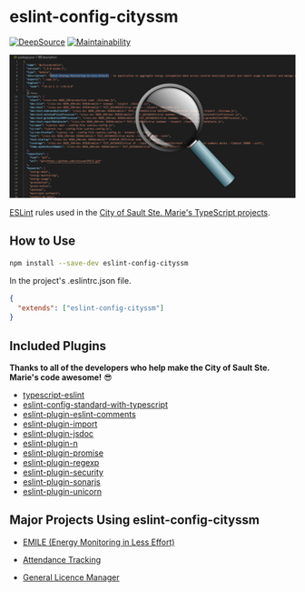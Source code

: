 # eslint-config-cityssm

[![DeepSource](https://app.deepsource.com/gh/cityssm/eslint-config-cityssm.svg/?label=active+issues&show_trend=true&token=2x51pzQmdmBmD3LNk4XgOTZC)](https://app.deepsource.com/gh/cityssm/eslint-config-cityssm/)
[![Maintainability](https://api.codeclimate.com/v1/badges/789e61c09874b68eb06a/maintainability)](https://codeclimate.com/github/cityssm/eslint-config-cityssm/maintainability)

![Code Scanning Banner](banner.png)

[ESLint](https://eslint.org/) rules used in the
[City of Sault Ste. Marie's TypeScript projects](https://github.com/search?q=org%3Acityssm++language%3ATypeScript&type=repositories).

## How to Use

```sh
npm install --save-dev eslint-config-cityssm
```

In the project's .eslintrc.json file.

```json
{
  "extends": ["eslint-config-cityssm"]
}
```

## Included Plugins

**Thanks to all of the developers who help make the City of Sault Ste. Marie's code awesome!** 😎

- [typescript-eslint](https://github.com/typescript-eslint/typescript-eslint)
- [eslint-config-standard-with-typescript](https://www.npmjs.com/package/eslint-config-standard-with-typescript)
- [eslint-plugin-eslint-comments](https://www.npmjs.com/package/eslint-plugin-eslint-comments)
- [eslint-plugin-import](https://www.npmjs.com/package/eslint-plugin-import)
- [eslint-plugin-jsdoc](https://github.com/gajus/eslint-plugin-jsdoc)
- [eslint-plugin-n](https://www.npmjs.com/package/eslint-plugin-n)
- [eslint-plugin-promise](https://www.npmjs.com/package/eslint-plugin-promise)
- [eslint-plugin-regexp](https://www.npmjs.com/package/eslint-plugin-regexp)
- [eslint-plugin-security](https://www.npmjs.com/package/eslint-plugin-security)
- [eslint-plugin-sonarjs](https://www.npmjs.com/package/eslint-plugin-sonarjs)
- [eslint-plugin-unicorn](https://www.npmjs.com/package/eslint-plugin-unicorn)

## Major Projects Using eslint-config-cityssm

- [EMILE (Energy Monitoring in Less Effort)](https://github.com/cityssm/EMILE)

- [Attendance Tracking](https://github.com/cityssm/attendance-tracking)

- [General Licence Manager](https://github.com/cityssm/general-licence-manager)
